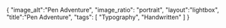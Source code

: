 {
 "image_alt":"Pen Adventure",
"image_ratio": "portrait",
"layout":"lightbox",
"title":"Pen Adventure",
 "tags": [
  "Typography",
  "Handwritten"
 ]
}